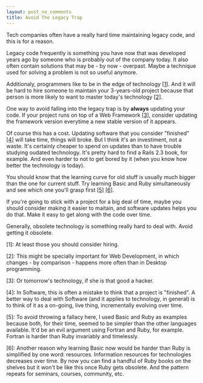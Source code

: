 ```yaml
---
layout: post_no_comments
title: Avoid The Legacy Trap
---
```


<span class="drops">T</span>ech companies often have a really hard time maintaining legacy code, and this is for a reason.

Legacy code frequently is something you have now that was developed years ago by someone who is probably out of the company today. It also often contain solutions that may be - by now - overpast. Maybe a technique used for solving a problem is not so useful anymore.

Additionaly, programmers like to be in the edge of technology <a href="#foot-link-1">[1]</a>. And it will be hard to hire someone to maintain your 3-years-old project because that person is more likely to want to master today's technology <a href="#foot-link-2">[2]</a>.

One way to avoid falling into the legacy trap is by **always** updating your code. If your project runs on top of a Web Framework <a href="#foot-link-3">[3]</a>, consider updating the framework version everytime a new stable version of it appears.

Of course this has a cost. Updating software that you consider "finished" <a href="#foot-link-4">[4]</a> will take time, things will broke. But I think it's an investiment, not a waste. It's certainly cheaper to spend on updates than to have trouble studying oudated technology. It's pretty hard to find a Rails 2.3 book, for example. And even harder to not to get bored by it (when you know how better the technology is today).

You should know that the learning curve for old stuff is usually much bigger than the one for current stuff. Try learning Basic and Ruby simultaneously and see which one you'll grasp first <a href="#foot-link-5">[5]</a> <a href="#foot-link-6">[6]</a>.

If you're going to stick with a project for a big deal of time, maybe you should consider making it easier to maitain, and software updates helps you do that. Make it easy to get along with the code over time.

Generally, obsolete technology is something really hard to deal with. Avoid getting it obsolete.

<p class="foot-link" id="foot-link-1">[1]: At least those you should consider hiring.</p>

<p class="foot-link" id="foot-link-2">[2]: This might be specially important for Web Development, in which changes - by comparison - happens more often than in Desktop programming.</p>

<p class="foot-link" id="foot-link-3">[3]: Or tomorrow's technology, if she is that good a hacker.</p>

<p class="foot-link" id="foot-link-4">[4]: In Software, this is often a mistake to think that a project is "finished". A better way to deal with Software (and it applies to technology, in general) is to think of it as a on-going, live thing, incrementally evolving over time.</p>

<p class="foot-link" id="foot-link-5">[5]: To avoid throwing a fallacy here, I used Basic and Ruby as examples because both, for their time, seemed to be simpler than the other languages available. It'd be an evil argument using Fortran and Ruby, for example. Fortran is harder than Ruby invariably and timelessly.</p>

<p class="foot-link" id="foot-link-6">[6]: Another reason why learning Basic now would be harder than Ruby is simplified by one word: resources. Information resources for technologies decreases over time. By now you can find a handful of Ruby books on the shelves but it won't be like this once Ruby gets obsolete. And the pattern repeats for seminars, courses, community, etc.</p>